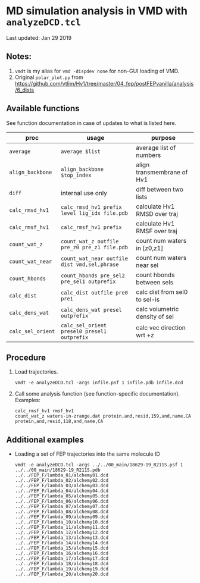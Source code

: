 
# MD simulation analysis in VMD with `analyzeDCD.tcl`
Last updated: Jan 29 2019

## Notes:

1. `vmdt` is my alias for `vmd -dispdev none` for non-GUI loading of VMD.
2. Original `polar_plot.py` from <https://github.com/vtlim/Hv1/tree/master/04_fep/postFEPvanilla/analysis/6_dists>

## Available functions
See function documentation in case of updates to what is listed here.

| proc                  | usage                                         | purpose                       |
|-----------------------|-----------------------------------------------|-------------------------------|
| `average`             | `average $list`                               | average list of numbers       |
| `align_backbone`      | `align_backbone $top_index`                   | align transmembrane of Hv1    | 
| `diff`                | internal use only                             | diff between two lists        |
| `calc_rmsd_hv1`       | `calc_rmsd_hv1 prefix level lig_idx file.pdb` | calculate Hv1 RMSD over traj  | 
| `calc_rmsf_hv1`       | `calc_rmsf_hv1 prefix`                        | calculate Hv1 RMSF over traj  |
| `count_wat_z`         | `count_wat_z outfile pre_z0 pre_z1 file.pdb`  | count num waters in [z0,z1]   |
| `count_wat_near`      | `count_wat_near outfile dist vmd,sel,phrase`  | count num waters near sel     |
| `count_hbonds`        | `count_hbonds pre_sel2 pre_sel1 outprefix`    | count hbonds between sels     |
| `calc_dist`           | `calc_dist outfile pre0 pre1`                 | calc dist from sel0 to sel-is |
| `calc_dens_wat`       | `calc_dens_wat presel outprefix`              | calc volumetric density of sel|
| `calc_sel_orient`     | `calc_sel_orient presel0 presel1 outprefix`   | calc vec direction wrt +z     |


## Procedure

1. Load trajectories.
   ```
   vmdt -e analyzeDCD.tcl -args infile.psf 1 infile.pdb infile.dcd
   ```

2. Call some analysis function (see function-specific documentation). Examples:
   ```
   calc_rmsf_hv1 rmsf_hv1
   count_wat_z waters-in-zrange.dat protein,and,resid,159,and,name,CA protein,and,resid,118,and,name,CA
   ```

## Additional examples

* Loading a set of FEP trajectories into the same molecule ID
  ```
  vmdt -e analyzeDCD.tcl -args ../../00_main/18629-19_R211S.psf 1 ../../00_main/18629-19_R211S.pdb ../../FEP_F/lambda_01/alchemy01.dcd ../../FEP_F/lambda_02/alchemy02.dcd ../../FEP_F/lambda_03/alchemy03.dcd ../../FEP_F/lambda_04/alchemy04.dcd ../../FEP_F/lambda_05/alchemy05.dcd ../../FEP_F/lambda_06/alchemy06.dcd ../../FEP_F/lambda_07/alchemy07.dcd ../../FEP_F/lambda_08/alchemy08.dcd ../../FEP_F/lambda_09/alchemy09.dcd ../../FEP_F/lambda_10/alchemy10.dcd ../../FEP_F/lambda_11/alchemy11.dcd ../../FEP_F/lambda_12/alchemy12.dcd ../../FEP_F/lambda_13/alchemy13.dcd ../../FEP_F/lambda_14/alchemy14.dcd ../../FEP_F/lambda_15/alchemy15.dcd ../../FEP_F/lambda_16/alchemy16.dcd ../../FEP_F/lambda_17/alchemy17.dcd ../../FEP_F/lambda_18/alchemy18.dcd ../../FEP_F/lambda_19/alchemy19.dcd ../../FEP_F/lambda_20/alchemy20.dcd
  ```
